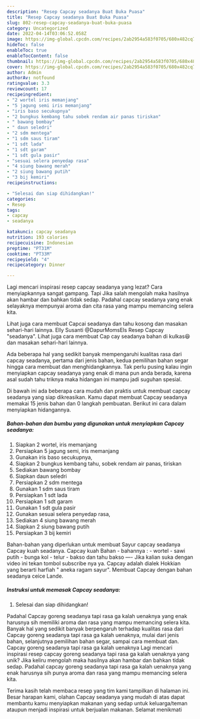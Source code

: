 ```yaml
---
description: "Resep Capcay seadanya Buat Buka Puasa"
title: "Resep Capcay seadanya Buat Buka Puasa"
slug: 802-resep-capcay-seadanya-buat-buka-puasa
category: Uncategorized
date: 2022-04-14T03:06:52.058Z
image: https://img-global.cpcdn.com/recipes/2ab2954a583f0705/680x482cq70/capcay-seadanya-foto-resep-utama.jpg
hideToc: false
enableToc: true
enableTocContent: false
thumbnail: https://img-global.cpcdn.com/recipes/2ab2954a583f0705/680x482cq70/capcay-seadanya-foto-resep-utama.jpg
cover: https://img-global.cpcdn.com/recipes/2ab2954a583f0705/680x482cq70/capcay-seadanya-foto-resep-utama.jpg
author: Admin
authorAv: notfound
ratingvalue: 3.3
reviewcount: 17
recipeingredient:
- "2 wortel iris memanjang"
- "5 jagung semi iris memanjang"
- "iris baso secukupnya"
- "2 bungkus kembang tahu sobek rendam air panas tiriskan"
- " bawang bombay"
- " daun seledri"
- "2 sdm mentega"
- "1 sdm saus tiram"
- "1 sdt lada"
- "1 sdt garam"
- "1 sdt gula pasir"
- "sesuai selera penyedap rasa"
- "4 siung bawang merah"
- "2 siung bawang putih"
- "3 bij kemiri"
recipeinstructions:

- "Selesai dan siap dihidangkan!"
categories:
- Resep
tags:
- capcay
- seadanya

katakunci: capcay seadanya 
nutrition: 193 calories
recipecuisine: Indonesian
preptime: "PT31M"
cooktime: "PT33M"
recipeyield: "4"
recipecategory: Dinner

---
```



Lagi mencari inspirasi resep capcay seadanya yang lezat? Cara menyiapkannya sangat gampang. Tapi Jika salah mengolah maka hasilnya akan hambar dan bahkan tidak sedap. Padahal capcay seadanya yang enak selayaknya mempunyai aroma dan cita rasa yang mampu memancing selera kita.


Lihat juga cara membuat Capcai seadanya dan tahu kosong dan masakan sehari-hari lainnya. Elly Susanti @DapurMomsEls Resep Capcay &#34;seadanya&#34;. Lihat juga cara membuat Cap cay seadanya bahan di kulkas😆 dan masakan sehari-hari lainnya.

Ada beberapa hal yang sedikit banyak mempengaruhi kualitas rasa dari capcay seadanya, pertama dari jenis bahan, kedua pemilihan bahan segar hingga cara membuat dan menghidangkannya. Tak perlu pusing kalau ingin menyiapkan capcay seadanya yang enak di mana pun anda berada, karena asal sudah tahu triknya maka hidangan ini mampu jadi suguhan spesial.


Di bawah ini ada beberapa cara mudah dan praktis untuk membuat capcay seadanya yang siap dikreasikan. Kamu dapat membuat Capcay seadanya memakai 15 jenis bahan dan 0 langkah pembuatan. Berikut ini cara dalam menyiapkan hidangannya.

<!--inarticleads1-->

##### Bahan-bahan dan bumbu yang digunakan untuk menyiapkan Capcay seadanya:

1. Siapkan 2 wortel, iris memanjang
1. Persiapkan 5 jagung semi, iris memanjang
1. Gunakan iris baso secukupnya,
1. Siapkan 2 bungkus kembang tahu, sobek rendam air panas, tiriskan
1. Sediakan  bawang bombay
1. Siapkan  daun seledri
1. Persiapkan 2 sdm mentega
1. Gunakan 1 sdm saus tiram
1. Persiapkan 1 sdt lada
1. Persiapkan 1 sdt garam
1. Gunakan 1 sdt gula pasir
1. Gunakan sesuai selera penyedap rasa,
1. Sediakan 4 siung bawang merah
1. Siapkan 2 siung bawang putih
1. Persiapkan 3 bij kemiri


Bahan-bahan yang diperlukan untuk membuat Sayur capcay seadanya Capcay kuah seadanya. Capcay kuah Bahan - bahannya : - wortel - sawi putih - bunga kol - telur - bakso dan tahu bakso —- Jika kalian suka dengan video ini tekan tombol subscribe nya ya. Capcay adalah dialek Hokkian yang berarti harfiah &#34; aneka ragam sayur&#34;. Membuat Capcay dengan bahan seadanya ceice Lande. 

<!--inarticleads2-->

##### Instruksi untuk memasak Capcay seadanya:


1. Selesai dan siap dihidangkan!

Padahal Capcay goreng seadanya tapi rasa ga kalah uenaknya yang enak harusnya sih memiliki aroma dan rasa yang mampu memancing selera kita. Banyak hal yang sedikit banyak berpengaruh terhadap kualitas rasa dari Capcay goreng seadanya tapi rasa ga kalah uenaknya, mulai dari jenis bahan, selanjutnya pemilihan bahan segar, sampai cara membuat dan. Capcay goreng seadanya tapi rasa ga kalah uenaknya Lagi mencari inspirasi resep capcay goreng seadanya tapi rasa ga kalah uenaknya yang unik? Jika keliru mengolah maka hasilnya akan hambar dan bahkan tidak sedap. Padahal capcay goreng seadanya tapi rasa ga kalah uenaknya yang enak harusnya sih punya aroma dan rasa yang mampu memancing selera kita. 

Terima kasih telah membaca resep yang tim kami tampilkan di halaman ini. Besar harapan kami, olahan Capcay seadanya yang mudah di atas dapat membantu kamu menyiapkan makanan yang sedap untuk keluarga/teman ataupun menjadi inspirasi untuk berjualan makanan. Selamat menikmati
